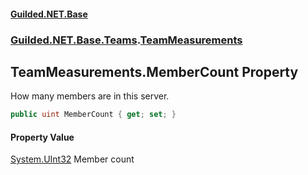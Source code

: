
#### [Guilded.NET.Base](index 'index')
### [Guilded.NET.Base.Teams](index#Guilded_NET_Base_Teams 'Guilded.NET.Base.Teams').[TeamMeasurements](TeamMeasurements 'Guilded.NET.Base.Teams.TeamMeasurements')
## TeamMeasurements.MemberCount Property
How many members are in this server.  
```csharp
public uint MemberCount { get; set; }
```

#### Property Value
[System.UInt32](https://docs.microsoft.com/en-us/dotnet/api/System.UInt32 'System.UInt32')
Member count
